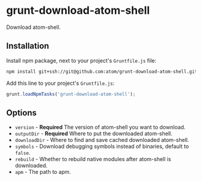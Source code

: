 # grunt-download-atom-shell

Download atom-shell.

## Installation

Install npm package, next to your project's `Gruntfile.js` file:

```sh
npm install git+ssh://git@github.com:atom/grunt-download-atom-shell.git
```

Add this line to your project's `Gruntfile.js`:

```js
grunt.loadNpmTasks('grunt-download-atom-shell');
```

## Options

* `version` - **Required** The version of atom-shell you want to download.
* `outputDir` - **Required** Where to put the downloaded atom-shell.
* `downloadDir` - Where to find and save cached downloaded atom-shell.
* `symbols` - Download debugging symbols instead of binaries, default to `false`.
* `rebuild` - Whether to rebuild native modules after atom-shell is downloaded.
* `apm` - The path to apm.
